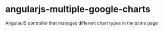 angularjs-multiple-google-charts
================================

AngularJS controller that manages different chart types in the same page
